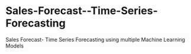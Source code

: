 # Sales-Forecast--Time-Series-Forecasting
Sales Forecast- Time Series Forecasting using multiple Machine Learning Models
